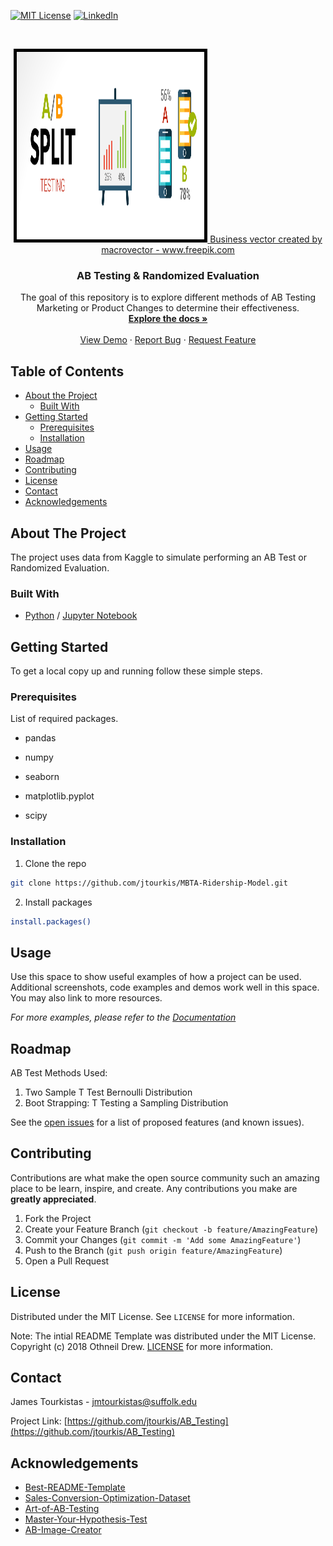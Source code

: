 
  [![MIT License][license-shield]][license-url]
  [![LinkedIn][linkedin-shield]][linkedin-url]

<br />

<p align="center">

  <a href="https://github.com/jtourkis/AB_Testing">
    <img src="ABTest-2.jpg" alt="AB" width="300" height="300" style="border:5px solid black">
  </a>
 <a href="https://www.freepik.com/vectors/business">Business vector created by macrovector - www.freepik.com</a>
 
  <h3 align="center">AB Testing & Randomized Evaluation</h3>

  <p align="center">
    The goal of this repository is to explore different methods of AB Testing Marketing or Product Changes to determine their effectiveness.
    <br />
    <a href="https://github.com/jtourkis/AB_Testing"><strong>Explore the docs »</strong></a>
    <br />
    <br />
    <a href="https://github.com/jtourkis/AB_Testing">View Demo</a>
    ·
    <a href="https://github.com/jtourkis/AB_Testing/issues">Report Bug</a>
    ·
    <a href="https://github.com/jtourkis/AB_Testing/issues">Request Feature</a>
  </p>
</p>



<!-- TABLE OF CONTENTS -->
## Table of Contents

* [About the Project](#about-the-project)
  * [Built With](#built-with)
* [Getting Started](#getting-started)
  * [Prerequisites](#prerequisites)
  * [Installation](#installation)
* [Usage](#usage)
* [Roadmap](#roadmap)
* [Contributing](#contributing)
* [License](#license)
* [Contact](#contact)
* [Acknowledgements](#acknowledgements)



<!-- ABOUT THE PROJECT -->
## About The Project

The project uses data from Kaggle to simulate performing an AB Test or Randomized Evaluation. 

### Built With

* [Python](https://www.python.org) / [Jupyter Notebook](https://jupyter.org)


<!-- GETTING STARTED -->
## Getting Started

To get a local copy up and running follow these simple steps.

### Prerequisites

List of required packages.

* pandas

* numpy

* seaborn

* matplotlib.pyplot

* scipy


### Installation
 
1. Clone the repo

```sh
git clone https://github.com/jtourkis/MBTA-Ridership-Model.git
```
2. Install packages
```sh
install.packages()
```


<!-- USAGE EXAMPLES -->
## Usage

Use this space to show useful examples of how a project can be used. Additional screenshots, code examples and demos work well in this space. You may also link to more resources.

_For more examples, please refer to the [Documentation](https://example.com)_



<!-- ROADMAP -->
## Roadmap
AB Test Methods Used:
1. Two Sample T Test Bernoulli Distribution
2. Boot Strapping: T Testing a Sampling Distribution


See the [open issues](https://github.com/github_username/repo/issues) for a list of proposed features (and known issues).



<!-- CONTRIBUTING -->
## Contributing

Contributions are what make the open source community such an amazing place to be learn, inspire, and create. Any contributions you make are **greatly appreciated**.

1. Fork the Project
2. Create your Feature Branch (`git checkout -b feature/AmazingFeature`)
3. Commit your Changes (`git commit -m 'Add some AmazingFeature'`)
4. Push to the Branch (`git push origin feature/AmazingFeature`)
5. Open a Pull Request



<!-- LICENSE -->
## License

Distributed under the MIT License. See `LICENSE` for more information.

Note: The intial README Template was distributed under the MIT License. Copyright (c) 2018 Othneil Drew. [LICENSE](https://github.com/othneildrew/Best-README-Template/blob/master/LICENSE.txt)  for more information. 



<!-- CONTACT -->
## Contact

James Tourkistas - jmtourkistas@suffolk.edu

Project Link: [https://github.com/jtourkis/AB_Testing](https://github.com/jtourkis/AB_Testing)



<!-- ACKNOWLEDGEMENTS -->
## Acknowledgements

* [Best-README-Template](https://github.com/othneildrew/Best-README-Template/blob/master/BLANK_README.md) 
* [Sales-Conversion-Optimization-Dataset](https://www.kaggle.com/loveall/clicks-conversion-tracking)
* [Art-of-AB-Testing](https://towardsdatascience.com/the-art-of-a-b-testing-5a10c9bb70a4) 
* [Master-Your-Hypothesis-Test](https://towardsdatascience.com/master-your-hypothesis-test-a-tutorial-on-power-bootstrapping-sample-selection-and-outcome-273d6739d3e5) 
* [AB-Image-Creator](https://www.freepik.com/vectors/business)





<!-- MARKDOWN LINKS & IMAGES -->
<!-- https://www.markdownguide.org/basic-syntax/#reference-style-links -->
[license-shield]: https://img.shields.io/github/license/othneildrew/Best-README-Template.svg?style=flat-square
[license-url]: https://github.com/jtourkis/MBTA-Ridership-Model/blob/master/LICENSE.txt
[linkedin-shield]: https://img.shields.io/badge/-LinkedIn-black.svg?style=flat-square&logo=linkedin&colorB=555
[linkedin-url]: https://www.linkedin.com/in/james-tourkistas-7127ba167/
[product-screenshot]: images/screenshot.png
